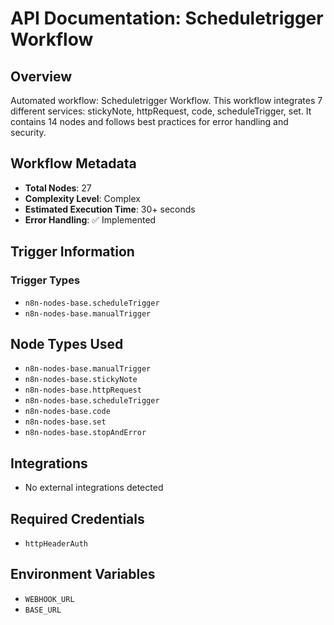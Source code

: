 # API Documentation: Scheduletrigger Workflow

## Overview
Automated workflow: Scheduletrigger Workflow. This workflow integrates 7 different services: stickyNote, httpRequest, code, scheduleTrigger, set. It contains 14 nodes and follows best practices for error handling and security.

## Workflow Metadata
- **Total Nodes**: 27
- **Complexity Level**: Complex
- **Estimated Execution Time**: 30+ seconds
- **Error Handling**: ✅ Implemented

## Trigger Information
### Trigger Types
- `n8n-nodes-base.scheduleTrigger`
- `n8n-nodes-base.manualTrigger`

## Node Types Used
- `n8n-nodes-base.manualTrigger`
- `n8n-nodes-base.stickyNote`
- `n8n-nodes-base.httpRequest`
- `n8n-nodes-base.scheduleTrigger`
- `n8n-nodes-base.code`
- `n8n-nodes-base.set`
- `n8n-nodes-base.stopAndError`

## Integrations
- No external integrations detected

## Required Credentials
- `httpHeaderAuth`

## Environment Variables
- `WEBHOOK_URL`
- `BASE_URL`
